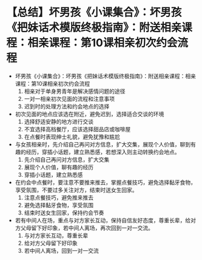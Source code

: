 # 【总结】坏男孩《小课集合》：坏男孩《把妹话术模版终极指南》：附送相亲课程：相亲课程：第10课相亲初次约会流程

-   坏男孩《小课集合》：坏男孩《把妹话术模版终极指南》：附送相亲课程：相亲课程：第10课相亲初次约会流程
    1.  相亲对于单身男青年是解决感情问题的途径
    2.  一对一相亲初次见面的流程和注意事项
    3.  迟到时的处理方法和约会地点的选择
-   初次见面的地点应该选在附近，避免迟到，选择适合交谈的环境
    1.  选择舒适安静的地方进行交谈
    2.  不宜选择高档餐厅，应该选择甜品店或咖啡屋
    3.  在点餐时表现绅士礼貌，避免犹豫和尴尬
-   与女孩相亲时，先介绍自己再问对方信息，扩大交集，展现个人价值，聊到有趣的经历，穿插小话题，建立熟悉感，若想深入则主动转换约会地点。
    1.  先介绍自己再问对方信息，扩大交集
    2.  展现个人价值，聊有趣的经历
    3.  穿插小话题，建立熟悉感
-   在约会中点餐时，要注意不要推来推去，掌握点餐技巧，避免选择黏牙食物，享受氛围，不要过多关注对方，结束时送女生回家。
    1.  注意点餐技巧，避免推来推去
    2.  避免选择黏牙食物，享受氛围
    3.  结束时送女生回家，保持约会节奏
-   若有中间人在场，重点与对方家长互动，保持自信友好态度，尊重长辈，给对方父母留下好印象，若中间人离场，再次回到一对一交流。
    1.  与对方家长互动，尊重长辈
    2.  给对方父母留下好印象
    3.  若中间人离场，回到一对一交流